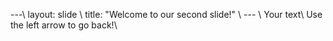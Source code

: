 ---\\
layout: slide \\
title: "Welcome to our second slide!" \\
--- \\
Your text\\ 
Use the left arrow to go back!\\
